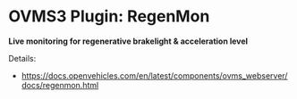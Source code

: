 # OVMS3 Plugin: RegenMon

**Live monitoring for regenerative brakelight & acceleration level**

Details:
- https://docs.openvehicles.com/en/latest/components/ovms_webserver/docs/regenmon.html
